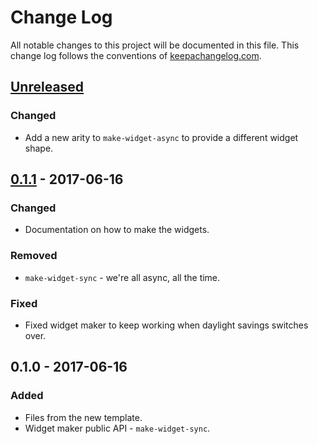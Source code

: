 # Change Log
All notable changes to this project will be documented in this file. This change log follows the conventions of [keepachangelog.com](http://keepachangelog.com/).

## [Unreleased]
### Changed
- Add a new arity to `make-widget-async` to provide a different widget shape.

## [0.1.1] - 2017-06-16
### Changed
- Documentation on how to make the widgets.

### Removed
- `make-widget-sync` - we're all async, all the time.

### Fixed
- Fixed widget maker to keep working when daylight savings switches over.

## 0.1.0 - 2017-06-16
### Added
- Files from the new template.
- Widget maker public API - `make-widget-sync`.

[Unreleased]: https://github.com/your-name/pdfextract/compare/0.1.1...HEAD
[0.1.1]: https://github.com/your-name/pdfextract/compare/0.1.0...0.1.1
